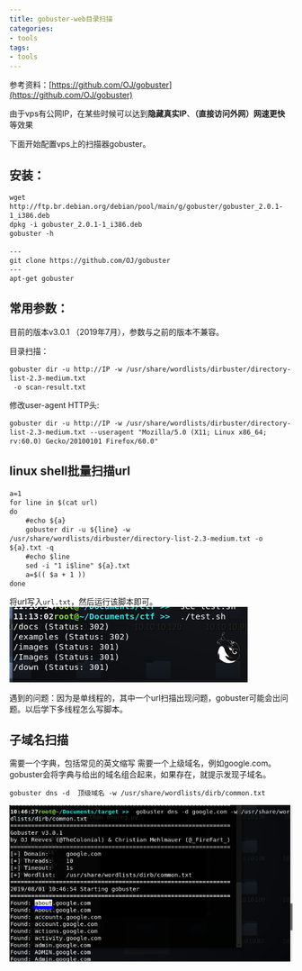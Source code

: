 ```yaml
---
title: gobuster-web目录扫描
categories:
- tools
tags:
- tools
---
```



参考资料：[https://github.com/OJ/gobuster](https://github.com/OJ/gobuster)

由于vps有公网IP，在某些时候可以达到**隐藏真实IP**、**（直接访问外网）网速更快**等效果

下面开始配置vps上的扫描器gobuster。

## 安装：

```
wget http://ftp.br.debian.org/debian/pool/main/g/gobuster/gobuster_2.0.1-1_i386.deb
dpkg -i gobuster_2.0.1-1_i386.deb
gobuster -h

---
git clone https://github.com/OJ/gobuster
---
apt-get gobuster
```
## 常用参数：

目前的版本v3.0.1 （2019年7月），参数与之前的版本不兼容。

目录扫描：
```
gobuster dir -u http://IP -w /usr/share/wordlists/dirbuster/directory-list-2.3-medium.txt
 -o scan-result.txt 
```

修改user-agent HTTP头:
```
gobuster dir -u http://IP -w /usr/share/wordlists/dirbuster/directory-list-2.3-medium.txt --useragent "Mozilla/5.0 (X11; Linux x86_64; rv:60.0) Gecko/20100101 Firefox/60.0"
```

## linux shell批量扫描url

```shell
a=1
for line in $(cat url)
do
    #echo ${a}
    gobuster dir -u ${line} -w /usr/share/wordlists/dirbuster/directory-list-2.3-medium.txt -o ${a}.txt -q
    #echo $line
    sed -i "1 i$line" ${a}.txt
    a=$(( $a + 1 ))
done
```
将url写入`url.txt`，然后运行该脚本即可。
![22](https://raw.githubusercontent.com/Whale3070/Whale3070.github.io/master/images/07-31-11/22.PNG)

遇到的问题：因为是单线程的，其中一个url扫描出现问题，gobuster可能会出问题。以后学下多线程怎么写脚本。

## 子域名扫描

需要一个字典，包括常见的英文缩写
需要一个上级域名，例如google.com。
gobuster会将字典与给出的域名组合起来，如果存在，就提示发现子域名。

`gobuster dns -d  顶级域名 -w /usr/share/wordlists/dirb/common.txt`

![22](https://raw.githubusercontent.com/Whale3070/Whale3070.github.io/master/images/07-31-11/23.PNG)

